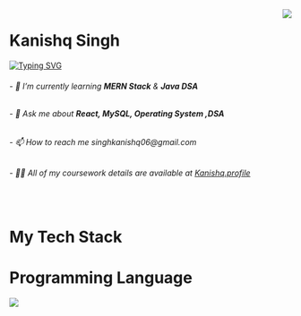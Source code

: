 <img align="right" src="https://visitor-badge.laobi.icu/badge?page_id=KanishqSingh.KanishqSingh" />

<h1>Kanishq Singh</h1>

<a href="https://git.io/typing-svg"><img src="https://readme-typing-svg.demolab.com?font=Fira+Code&pause=500&multiline=true&width=435&lines=Hello+Fellas!+Welcome+to+My+Profile" alt="Typing SVG" /></a>


<h6>- 🌱 I’m currently learning <b>MERN Stack</b> & <b>Java DSA</b></h6>
<h6>- 💬 Ask me about <b>React, MySQL, Operating System ,DSA</b></h6>
<h6>- 📫 How to reach me singhkanishq06@gmail.com</h6>
<h6>- 👨‍💻 All of my coursework details are available at <a href="https://kanishq-portfolio.vercel.app"
>Kanishq.profile</a></h6>

<br/>
<h1>My Tech Stack</h1>
<table>
 <h1>Programming Language</h1>
 <tr>
  <img src="https://fastnetmon.com/wp-content/uploads/2016/08/python-logo.png" />
 </tr>
</table>

